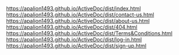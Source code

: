 https://apalion1493.github.io/ActiveDoc/dist/index.html <br>
https://apalion1493.github.io/ActiveDoc/dist/contact-us.html <br>
https://apalion1493.github.io/ActiveDoc/dist/about-us.html <br>
https://apalion1493.github.io/ActiveDoc/dist/404.html <br>
https://apalion1493.github.io/ActiveDoc/dist/Terms&Conditions.html <br>
https://apalion1493.github.io/ActiveDoc/dist/log-in.html <br>
https://apalion1493.github.io/ActiveDoc/dist/sign-up.html <br>
